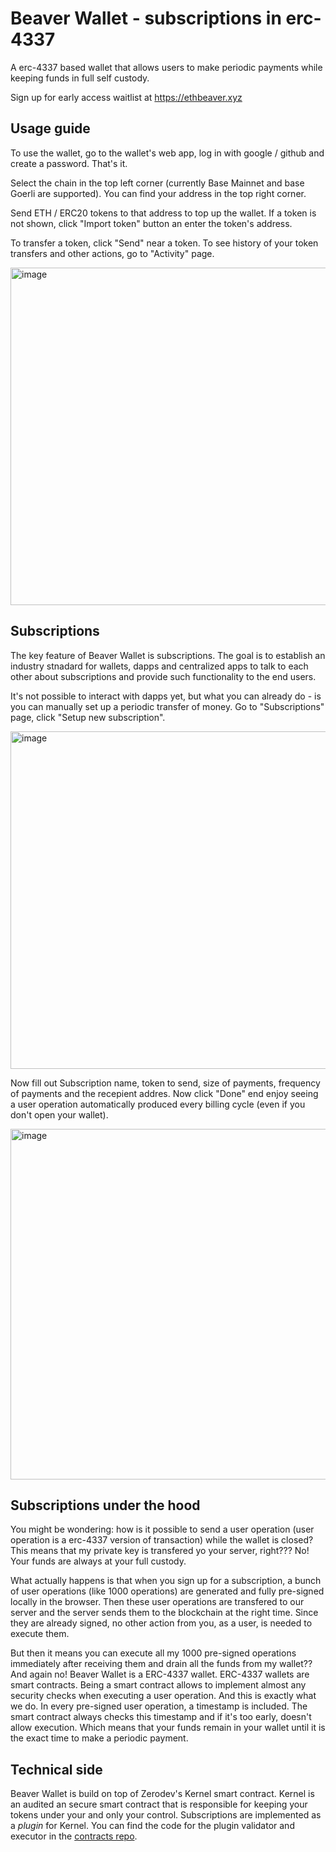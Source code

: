# Beaver Wallet - subscriptions in erc-4337

A erc-4337 based wallet that allows users to make periodic payments while keeping funds in full self custody.

Sign up for early access waitlist at https://ethbeaver.xyz

## Usage guide

To use the wallet, go to the wallet's web app, log in with google / github and create a password. That's it.

Select the chain in the top left corner (currently Base Mainnet and base Goerli are supported). You can find your address in the top right corner.

Send ETH / ERC20 tokens to that address to top up the wallet. If a token is not shown, click "Import token" button an enter the token's address.

To transfer a token, click "Send" near a token. To see history of your token transfers and other actions, go to "Activity" page.

<img width="540" alt="image" src="https://github.com/Abstract-Wallet/abstract-wallet-extension/assets/63492346/43b0f4e6-8d42-4845-844f-5e136f0096e3">

## Subscriptions

The key feature of Beaver Wallet is subscriptions. The goal is to establish an industry stnadard for wallets, dapps and centralized apps to talk to each other about subscriptions and provide such functionality to the end users.

It's not possible to interact with dapps yet, but what you can already do - is you can manually set up a periodic transfer of money. Go to "Subscriptions" page, click "Setup new subscription".

<img width="540" alt="image" src="https://github.com/Abstract-Wallet/abstract-wallet-extension/assets/63492346/5cf52bb5-31bc-41fa-8eeb-232188ad31fd">

Now fill out Subscription name, token to send, size of payments, frequency of payments and the recepient addres. Now click "Done" end enjoy seeing a user operation automatically produced every billing cycle (even if you don't open your wallet).

<img width="561" alt="image" src="https://github.com/Abstract-Wallet/abstract-wallet-extension/assets/63492346/9186dd90-c852-4ae8-aa13-7c2553ef6ac7">

## Subscriptions under the hood

You might be wondering: how is it possible to send a user operation (user operation is a erc-4337 version of transaction) while the wallet is closed? This means that my private key is transfered yo your server, right??? No! Your funds are always at your full custody.

What actually happens is that when you sign up for a subscription, a bunch of user operations (like 1000 operations) are generated and fully pre-signed locally in the browser. Then these user operations are transfered to our server and the server sends them to the blockchain at the right time. Since they are already signed, no other action from you, as a user, is needed to execute them.

But then it means you can execute all my 1000 pre-signed operations immediately after receiving them and drain all the funds from my wallet?? And again no! Beaver Wallet is a ERC-4337 wallet. ERC-4337 wallets are smart contracts. Being a smart contract allows to implement almost any security checks when executing a user operation. And this is exactly what we do. In every pre-signed user operation, a timestamp is included. The smart contract always checks this timestamp and if it's too early, doesn't allow execution. Which means that your funds remain in your wallet until it is the exact time to make a periodic payment.

## Technical side

Beaver Wallet is build on top of Zerodev's Kernel smart contract. Kernel is an audited an secure smart contract that is responsible for keeping your tokens under your and only your control. Subscriptions are implemented as a _plugin_ for Kernel. You can find the code for the plugin validator and executor in the [contracts repo](https://github.com/Beaver-Wallet/contracts).
